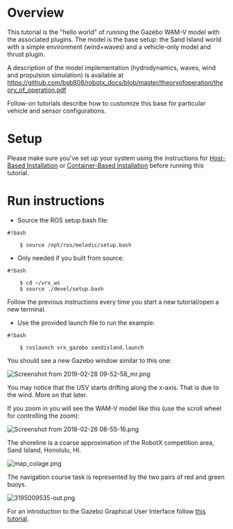 # Overview

This tutorial is the "hello world" of running the Gazebo WAM-V model with the associated plugins.  The model is the base setup: the Sand Island world with a simple environment (wind+waves) and a vehicle-only model and thrust plugin.

A description of the model implementation (hydrodynamics, waves, wind and propulsion simulation) is available at https://github.com/bsb808/robotx_docs/blob/master/theoryofoperation/theory_of_operation.pdf

Follow-on tutorials describe how to customize this base for particular vehicle and sensor configurations.

# Setup

Please make sure you've set up your system using the instructions for [Host-Based Installation](https://bitbucket.org/osrf/vrx/wiki/tutorials/SystemSetupInstall) or [Container-Based Installation](https://bitbucket.org/osrf/vrx/wiki/tutorials/SystemSetupDocker) before running this tutorial.

# Run instructions

* Source the ROS setup.bash file:

```
#!bash

    $ source /opt/ros/melodic/setup.bash

```

* Only needed if you built from source:

```
#!bash

    $ cd ~/vrx_ws
    $ source ./devel/setup.bash

```

Follow the previous instructions every time you start a new tutorial/open a new terminal.


* Use the provided launch file to run the example:

```
#!bash

    $ roslaunch vrx_gazebo sandisland.launch

```

You should see a new Gazebo window similar to this one:

![Screenshot from 2019-02-28 09-52-58_mr.png](https://bitbucket.org/repo/BgXLzgM/images/250474638-Screenshot%20from%202019-02-28%2009-52-58_mr.png)

You may notice that the USV starts drifting along the x-axis.  That is due to the wind.  More on that later.

If you zoom in you will see the WAM-V model like this (use the scroll wheel for controlling the zoom):

![Screenshot from 2018-02-26 08-55-16.png](https://bitbucket.org/repo/BgXLzgM/images/4154749175-Screenshot%20from%202018-02-26%2008-55-16.png)

The shoreline is a coarse approximation of the RobotX competition area, Sand Island, Honolulu, HI.

![map_colage.png](https://bitbucket.org/repo/BgXLzgM/images/869375701-map_colage.png)

The navigation course task is represented by the two pairs of red and green buoys.

![3195009535-out.png](https://bitbucket.org/repo/BgXLzgM/images/3465846643-3195009535-out.png)

For an introduction to the Gazebo Graphical User Interface follow [this tutorial](http://gazebosim.org/tutorials?cat=guided_b&tut=guided_b2).